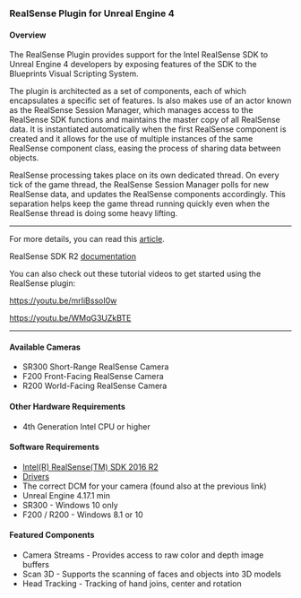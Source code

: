 ### <b>RealSense Plugin for Unreal Engine 4</b>

#### Overview
The RealSense Plugin provides support for the Intel RealSense SDK to Unreal Engine 4 developers by exposing features of the SDK to the Blueprints Visual Scripting System. 

The plugin is architected as a set of components, each of which encapsulates a specific set of features. Is also makes use of an actor known as the RealSense Session Manager, which manages access to the RealSense SDK functions and maintains the master copy of all RealSense data. It is instantiated automatically when the first RealSense component is created and it allows for the use of multiple instances of the same RealSense component class, easing the process of sharing data between objects.

RealSense processing takes place on its own dedicated thread. On every tick of the game thread, the RealSense Session Manager polls for new RealSense data, and updates the RealSense components accordingly. This separation helps keep the game thread running quickly even when the RealSense thread is doing some heavy lifting.

- - -

For more details, you can read this [article](https://software.intel.com/en-us/articles/intel-realsense-sdk-plug-in-for-unreal-engine-4).

RealSense SDK R2 [documentation](https://software.intel.com/sites/landingpage/realsense/camera-sdk/v1.1/documentation/html/index.html?doc_devguide_introduction.html) 

You can also check out these tutorial videos to get started using the RealSense plugin: 

https://youtu.be/mrIiBssoI0w

https://youtu.be/WMqG3UZkBTE

- - -

#### Available Cameras
* SR300 Short-Range RealSense Camera
* F200 Front-Facing RealSense Camera
* R200 World-Facing RealSense Camera

#### Other Hardware Requirements
* 4th Generation Intel CPU or higher

#### Software Requirements
* [Intel(R) RealSense(TM) SDK 2016 R2](https://software.intel.com/en-us/intel-realsense-sdk/download)
* [Drivers](https://software.intel.com/en-us/intel-realsense-sdk/download)
* The correct DCM for your camera (found also at the previous link)
* Unreal Engine 4.17.1 min
* SR300 - Windows 10 only
* F200 / R200 - Windows 8.1 or 10

#### Featured Components
* Camera Streams - Provides access to raw color and depth image buffers
* Scan 3D - Supports the scanning of faces and objects into 3D models
* Head Tracking - Tracking of hand joins, center and rotation
